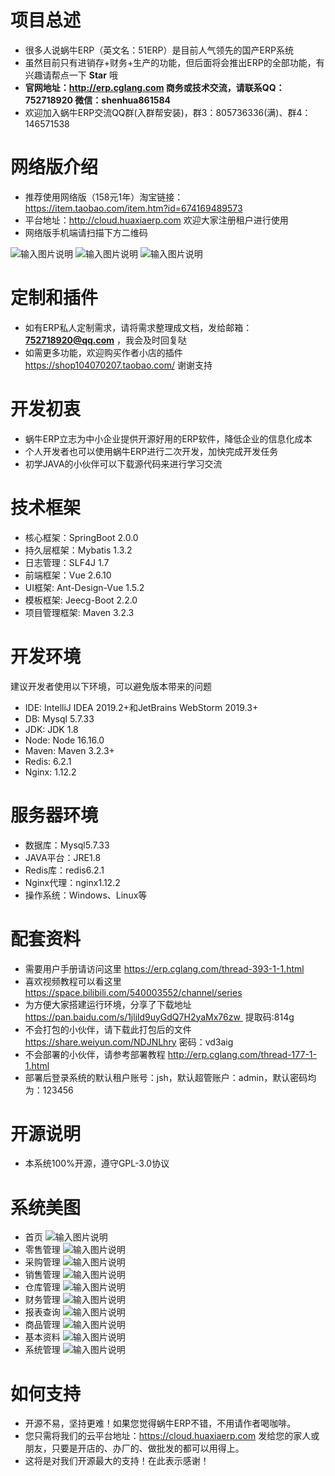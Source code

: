 # 项目总述
* 很多人说蜗牛ERP（英文名：51ERP）是目前人气领先的国产ERP系统
* 虽然目前只有进销存+财务+生产的功能，但后面将会推出ERP的全部功能，有兴趣请帮点一下 **Star** 哦
* **官网地址：http://erp.cglang.com  商务或技术交流，请联系QQ：752718920 微信：shenhua861584**
* 欢迎加入蜗牛ERP交流QQ群(入群帮安装)，群3：805736336(满)、群4：146571538

# 网络版介绍
* 推荐使用网络版（158元1年）淘宝链接：https://item.taobao.com/item.htm?id=674169489573
* 平台地址：http://cloud.huaxiaerp.com 欢迎大家注册租户进行使用
* 网络版手机端请扫描下方二维码

![输入图片说明](https://cloud.huaxiaerp.com/static/android-code.png)
![输入图片说明](https://cloud.huaxiaerp.com/static/iphone-code.png)
![输入图片说明](https://cloud.huaxiaerp.com/static/weixin-code.png)

# 定制和插件
* 如有ERP私人定制需求，请将需求整理成文档，发给邮箱： **752718920@qq.com** ，我会及时回复哒
* 如需更多功能，欢迎购买作者小店的插件 https://shop104070207.taobao.com/ 谢谢支持

# 开发初衷
* 蜗牛ERP立志为中小企业提供开源好用的ERP软件，降低企业的信息化成本
* 个人开发者也可以使用蜗牛ERP进行二次开发，加快完成开发任务
* 初学JAVA的小伙伴可以下载源代码来进行学习交流

# 技术框架
* 核心框架：SpringBoot 2.0.0
* 持久层框架：Mybatis 1.3.2
* 日志管理：SLF4J 1.7
* 前端框架：Vue 2.6.10
* UI框架: Ant-Design-Vue 1.5.2
* 模板框架: Jeecg-Boot 2.2.0
* 项目管理框架: Maven 3.2.3

# 开发环境
建议开发者使用以下环境，可以避免版本带来的问题
* IDE: IntelliJ IDEA 2019.2+和JetBrains WebStorm 2019.3+
* DB: Mysql 5.7.33
* JDK: JDK 1.8
* Node: Node 16.16.0
* Maven: Maven 3.2.3+
* Redis: 6.2.1
* Nginx: 1.12.2 

# 服务器环境
* 数据库：Mysql5.7.33
* JAVA平台：JRE1.8
* Redis库：redis6.2.1
* Nginx代理：nginx1.12.2
* 操作系统：Windows、Linux等

# 配套资料
* 需要用户手册请访问这里 https://erp.cglang.com/thread-393-1-1.html
* 喜欢视频教程可以看这里 https://space.bilibili.com/540003552/channel/series 
* 为方便大家搭建运行环境，分享了下载地址 https://pan.baidu.com/s/1jlild9uyGdQ7H2yaMx76zw  提取码:814g
* 不会打包的小伙伴，请下载此打包后的文件 https://share.weiyun.com/NDJNLhry 密码：vd3aig
* 不会部署的小伙伴，请参考部署教程 http://erp.cglang.com/thread-177-1-1.html
* 部署后登录系统的默认租户账号：jsh，默认超管账户：admin，默认密码均为：123456

# 开源说明
* 本系统100%开源，遵守GPL-3.0协议

# 系统美图
* 首页
![输入图片说明](51ERP-web/public/static/screenshot/1.jpg)
* 零售管理
![输入图片说明](51ERP-web/public/static/screenshot/2.jpg)
* 采购管理
![输入图片说明](51ERP-web/public/static/screenshot/3.jpg)
* 销售管理
![输入图片说明](51ERP-web/public/static/screenshot/4.jpg)
* 仓库管理
![输入图片说明](51ERP-web/public/static/screenshot/5.jpg)
* 财务管理
![输入图片说明](51ERP-web/public/static/screenshot/6.jpg)
* 报表查询
![输入图片说明](51ERP-web/public/static/screenshot/7.jpg)
* 商品管理
![输入图片说明](51ERP-web/public/static/screenshot/8.jpg)
* 基本资料
![输入图片说明](51ERP-web/public/static/screenshot/9.jpg)
* 系统管理
![输入图片说明](51ERP-web/public/static/screenshot/10.jpg)

# 如何支持
* 开源不易，坚持更难！如果您觉得蜗牛ERP不错，不用请作者喝咖啡。
* 您只需将我们的云平台地址：https://cloud.huaxiaerp.com 发给您的家人或朋友，只要是开店的、办厂的、做批发的都可以用得上。
* 这将是对我们开源最大的支持！在此表示感谢！